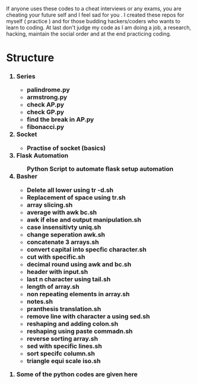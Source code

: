 If anyone uses these codes to a cheat interviews or any exams, you are cheating your future self and I feel sad for you .  I created these repos for myself ( practice ) and for those budding hackers/coders who wants to learn to coding. At last don't judge my code as I am doing a job, a research,  hacking, maintain the social order and at the end practicing coding.


<h1> Structure </h1>
<h3>
<ol>
<li> Series</li>
<ul>
<li> palindrome.py </li>
<li> armstrong.py </li>
<li> check AP.py </li>
<li> check GP.py </li>
<li> find the break in AP.py </li>
<li> fibonacci.py</li>
</ul>
<li> Socket </li> 
<ul>
<li> Practise of socket (basics) </li>
</ul>
<li>Flask Automation</li>
<ul>Python Script to automate flask setup automation</ul>
<li>Basher</li>
<ul>

<li>Delete all lower using tr -d.sh</li>
<li>Replacement of space using tr.sh</li>
<li>array slicing.sh</li>
<li>average with awk bc.sh</li>
<li>awk if else and output manipulation.sh</li>
<li>case insensitivty uniq.sh</li>
<li>change seperation awk.sh</li>
<li>concatenate 3 arrays.sh</li>
<li>convert capital into specfic character.sh</li>
<li>cut with specific.sh</li>
<li>decimal round using awk and bc.sh</li>
<li>header with input.sh</li>
<li>last n character using tail.sh</li>
<li>length of array.sh</li>
<li>non repeating elements in array.sh</li>
  <li>notes.sh</li>
<li>pranthesis translation.sh</li>
<li>remove line with character a using sed.sh</li>
<li>reshaping and adding colon.sh</li>
<li>reshaping using paste commadn.sh</li>
<li>reverse sorting array.sh</li>
<li>sed with specific lines.sh</li>
<li>sort specifc column.sh</li>
<li>triangle equi scale iso.sh</li>


</ul>
</ol>

<ol>
<li>Some of the python codes are given here</li>
</ol>
</h3>
